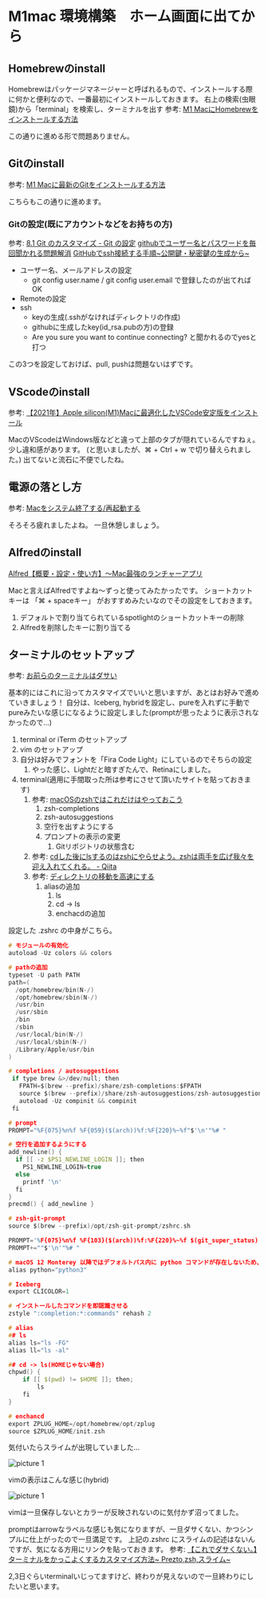 # M1mac 環境構築　ホーム画面に出てから
## Homebrewのinstall
Homebrewはパッケージマネージャーと呼ばれるもので、インストールする際に何かと便利なので、一番最初にインストールしておきます。
右上の検索(虫眼鏡)から「terminal」を検索し、ターミナルを出す
参考: [M1 MacにHomebrewをインストールする方法](https://nullnull.dev/blog/how-to-install-homebrew-on-m1-mac/)

この通りに進める形で問題ありません。

## Gitのinstall
参考: [M1 Macに最新のGitをインストールする方法](https://nullnull.dev/blog/how-to-install-latest-version-of-git-on-m1-mac/#%F0%9F%8F%A9%F0%9F%8C%99%F0%9F%9B%8F%F0%9F%92%91%F0%9F%92%A4)

こちらもこの通りに進めます。

### Gitの設定(既にアカウントなどをお持ちの方)
参考:
[8.1 Git のカスタマイズ - Git の設定](https://git-scm.com/book/ja/v2/Git-%E3%81%AE%E3%82%AB%E3%82%B9%E3%82%BF%E3%83%9E%E3%82%A4%E3%82%BA-Git-%E3%81%AE%E8%A8%AD%E5%AE%9A)
[githubでユーザー名とパスワードを毎回聞かれる問題解消](https://qiita.com/non0311/items/03e3e7a042f70f072286)
[GitHubでssh接続する手順~公開鍵・秘密鍵の生成から~](https://qiita.com/shizuma/items/2b2f873a0034839e47ce)

- ユーザー名、メールアドレスの設定
  - git config user.name / git config user.email で登録したのが出てればOK
- Remoteの設定
- ssh
  - keyの生成(.sshがなければディレクトリの作成)
  - githubに生成したkey(id_rsa.pubの方)の登録
  - Are you sure you want to continue connecting? と聞かれるのでyesと打つ

この3つを設定しておけば、pull, pushは問題ないはずです。

## VScodeのinstall
参考: [【2021年】Apple silicon(M1)Macに最適化したVSCode安定版をインストール](https://kunolog.com/m1_vscode/)

MacのVScodeはWindows版などと違って上部のタブが隠れているんですねぇ。少し違和感があります。
(と思いましたが、⌘ + Ctrl + w で切り替えられました。)
出てないと流石に不便でしたね。

## 電源の落とし方
参考: [Macをシステム終了する/再起動する](https://support.apple.com/ja-jp/guide/mac-help/mchlp2522/mac#:~:text=Mac%E3%81%A7%E3%80%81%E3%82%A2%E3%83%83%E3%83%97%E3%83%AB%E3%83%A1%E3%83%8B%E3%83%A5%E3%83%BC%20%EF%BC%9E,%E7%94%BB%E9%9D%A2%E3%81%8C%E9%BB%92%E3%81%8F%E3%81%AA%E3%82%8A%E3%81%BE%E3%81%99%E3%80%82)

そろそろ疲れましたよね。
一旦休憩しましょう。

## Alfredのinstall
[Alfred【概要・設定・使い方】〜Mac最強のランチャーアプリ](https://paso-jiyu.com/alfred/#st-toc-h-11)

Macと言えばAlfredですよね〜ずっと使ってみたかったです。
ショートカットキーは 「⌘ + spaceキー」 がおすすめみたいなのでその設定をしておきます。
1. デフォルトで割り当てられているspotlightのショートカットキーの削除
2. Alfredを削除したキーに割り当てる

## ターミナルのセットアップ
参考: [お前らのターミナルはダサい](https://qiita.com/kinchiki/items/57e9391128d07819c321)

基本的にはこれに沿ってカスタマイズでいいと思いますが、あとはお好みで進めていきましょう！
自分は、Iceberg, hybridを設定し、pureを入れずに手動でpureみたいな感じになるように設定しました(promptが思ったように表示されなかったので...)




1. terminal or iTerm のセットアップ
2. vim のセットアップ
3. 自分は好みでフォントを「Fira Code Light」にしているのでそちらの設定
   1. やった感じ、Lightだと暗すぎたんで、Retinaにしました。
4. terminal(適用に手間取った所は参考にさせて頂いたサイトを貼っておきます)
   1. 参考: [macOSのzshではこれだけはやっておこう](https://zenn.dev/sprout2000/articles/bd1fac2f3f83bc)
      1. zsh-completions
      2. zsh-autosuggestions
      3. 空行を出すようにする
      4. プロンプトの表示の変更
         1. Gitリポジトリの状態含む
   2. 参考: [cdした後にlsするのはzshにやらせよう。zshは両手を広げ我々を迎え入れてくれる。 - Qiita](https://qiita.com/2357gi/items/0ab1297357dedb90bbb1)
   3. 参考: [ディレクトリの移動を高速にする](https://note.com/youichiroz/n/ne7d214c5ebad#EyZFW)
      1. aliasの追加
         1. ls
         2. cd -> ls
         3. enchacdの追加



設定した .zshrc の中身がこちら。
```c
# モジュールの有効化
autoload -Uz colors && colors

# pathの追加
typeset -U path PATH
path=(
  /opt/homebrew/bin(N-/)
  /opt/homebrew/sbin(N-/)
  /usr/bin
  /usr/sbin
  /bin
  /sbin
  /usr/local/bin(N-/)
  /usr/local/sbin(N-/)
  /Library/Apple/usr/bin
)

# completions / autosuggestions
 if type brew &>/dev/null; then
   FPATH=$(brew --prefix)/share/zsh-completions:$FPATH
   source $(brew --prefix)/share/zsh-autosuggestions/zsh-autosuggestions.zsh
   autoload -Uz compinit && compinit
 fi

# prompt
PROMPT="%F{075}%n%f %F{059}($(arch))%f:%F{220}%~%f"$'\n'"%# "

# 空行を追加するようにする
add_newline() {
  if [[ -z $PS1_NEWLINE_LOGIN ]]; then
    PS1_NEWLINE_LOGIN=true
  else
    printf '\n'
  fi
}
precmd() { add_newline }

# zsh-git-prompt
source $(brew --prefix)/opt/zsh-git-prompt/zshrc.sh

PROMPT='%F{075}%n%f %F{103}($(arch))%f:%F{220}%~%f $(git_super_status)'
PROMPT+=""$'\n'"%# "

# macOS 12 Monterey 以降ではデフォルトパス内に python コマンドが存在しないため、エイリアスを設定しないと git_super_status が機能しません。
alias python="python3"

# Iceberg
export CLICOLOR=1

# インストールしたコマンドを即認識させる
zstyle ":completion:*:commands" rehash 2

# alias
## ls
alias ls="ls -FG"
alias ll="ls -al"

## cd -> ls(HOMEじゃない場合)
chpwd() {
	if [[ $(pwd) != $HOME ]]; then;
		ls
	fi
}

# enchancd
export ZPLUG_HOME=/opt/homebrew/opt/zplug
source $ZPLUG_HOME/init.zsh
```

気付いたらスライムが出現していました...

![picture 1](../../images/terminal1.png)

vimの表示はこんな感じ(hybrid)

![picture 1](../../images/vim1.png)

vimは一旦保存しないとカラーが反映されないのに気付かず沼ってました。

promptはarrowなラベルな感じも気になりますが、一旦ダサくない、かつシンプルに仕上がったので一旦満足です。
上記の.zshrc にスライムの記述はないんですが、気になる方用にリンクを貼っておきます。
参考:  [【これでダサくない。】ターミナルをかっこよくするカスタマイズ方法~ Prezto,zsh,スライム~](https://satoriku.com/terminal-customize/)

2,3日ぐらいterminalいじってますけど、終わりが見えないので一旦終わりにしたいと思います。
